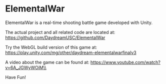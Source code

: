 # ElementalWar

ElementalWar is a real-time shooting battle game developed with Unity.

The actual project and all related code are located at: 
https://github.com/DaydreamUSC/ElementalWar

Try the WebGL build version of this game at:
https://play.unity.com/mg/other/daydream-elementalwarfinalv3

A video about the game can be found at:
https://www.youtube.com/watch?v=6A_JGWyWOiM\\

Have Fun!
